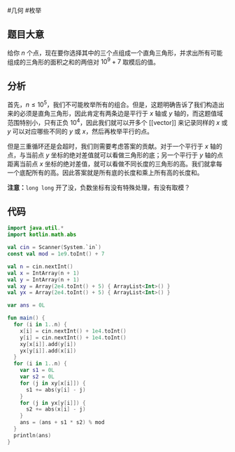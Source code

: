 #几何 #枚举 

## 题目大意

给你 $n$ 个点，现在要你选择其中的三个点组成一个直角三角形，并求出所有可能组成的三角形的面积之和的两倍对 $10^9+7$ 取模后的值。

## 分析

首先，$n\le 10^5$，我们不可能枚举所有的组合。但是，这题明确告诉了我们构造出来的必须是直角三角形，因此肯定有两条边是平行于 $x$ 轴或 $y$ 轴的，而这题值域范围特别小，只有正负 $10^4$，因此我们就可以开多个 [[vector]] 来记录同样的 $x$ 或 $y$ 可以对应哪些不同的 $y$ 或 $x$，然后再枚举平行的点。

但是三重循环还是会超时，我们则需要考虑答案的贡献。对于一个平行于 $x$ 轴的点，与当前点 $y$ 坐标的绝对差值就可以看做三角形的底；另一个平行于 $y$ 轴的点距离当前点 $x$ 坐标的绝对差值，就可以看做不同长度的三角形的高。我们就拿每一个底配所有的高。因此答案就是所有底的长度和乘上所有高的长度和。

**注意：**`long long` 开了没，负数坐标有没有特殊处理，有没有取模？

## 代码

```kotlin
import java.util.*
import kotlin.math.abs

val cin = Scanner(System.`in`)
const val mod = 1e9.toInt() + 7

val n = cin.nextInt()
val x = IntArray(n + 1)
val y = IntArray(n + 1)
val xy = Array(2e4.toInt() + 5) { ArrayList<Int>() }
val yx = Array(2e4.toInt() + 5) { ArrayList<Int>() }

var ans = 0L

fun main() {
  for (i in 1..n) {
    x[i] = cin.nextInt() + 1e4.toInt()
    y[i] = cin.nextInt() + 1e4.toInt()
    xy[x[i]].add(y[i])
    yx[y[i]].add(x[i])
  }
  for (i in 1..n) {
    var s1 = 0L
    var s2 = 0L
    for (j in xy[x[i]]) {
      s1 += abs(y[i] - j)
    }
    for (j in yx[y[i]]) {
      s2 += abs(x[i] - j)
    }
    ans = (ans + s1 * s2) % mod
  }
  println(ans)
}
```